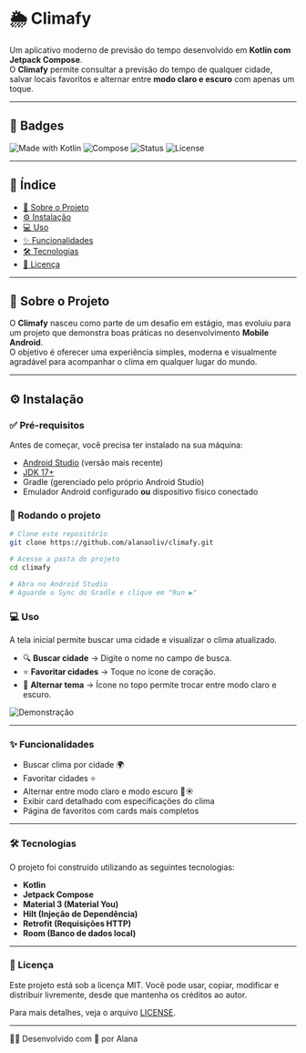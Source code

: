 # 🌦️ Climafy

Um aplicativo moderno de previsão do tempo desenvolvido em **Kotlin com Jetpack Compose**.  
O **Climafy** permite consultar a previsão do tempo de qualquer cidade, salvar locais favoritos e alternar entre **modo claro e escuro** com apenas um toque.  

---

## 🚀 Badges
![Made with Kotlin](https://img.shields.io/badge/Made%20with-Kotlin-blueviolet?logo=kotlin)
![Compose](https://img.shields.io/badge/Jetpack-Compose-4285F4?logo=jetpackcompose&logoColor=white)
![Status](https://img.shields.io/badge/Status-Em%20desenvolvimento-yellow)
![License](https://img.shields.io/badge/License-MIT-green)

---

## 📑 Índice
- [📖 Sobre o Projeto](#-sobre-o-projeto)
- [⚙️ Instalação](#️-instalação)
- [💻 Uso](#-uso)
- [✨ Funcionalidades](#-funcionalidades)
- [🛠 Tecnologias](#-tecnologias)
- [📜 Licença](#-licença)

---

## 📖 Sobre o Projeto
O **Climafy** nasceu como parte de um desafio em estágio, mas evoluiu para um projeto que demonstra boas práticas no desenvolvimento **Mobile Android**.  
O objetivo é oferecer uma experiência simples, moderna e visualmente agradável para acompanhar o clima em qualquer lugar do mundo.  

---

## ⚙️ Instalação

### ✅ Pré-requisitos
Antes de começar, você precisa ter instalado na sua máquina:
- [Android Studio](https://developer.android.com/studio) (versão mais recente)
- [JDK 17+](https://adoptium.net/)  
- Gradle (gerenciado pelo próprio Android Studio)
- Emulador Android configurado **ou** dispositivo físico conectado

### 🔽 Rodando o projeto
```bash
# Clone este repositório
git clone https://github.com/alanaoliv/climafy.git

# Acesse a pasta do projeto
cd climafy

# Abra no Android Studio
# Aguarde o Sync do Gradle e clique em "Run ▶️"
```

### 💻 Uso
A tela inicial permite buscar uma cidade e visualizar o clima atualizado.

- 🔍 **Buscar cidade** → Digite o nome no campo de busca.  
- ⭐ **Favoritar cidades** → Toque no ícone de coração.  
- 🌙 **Alternar tema** → Ícone no topo permite trocar entre modo claro e escuro.  

![Demonstração](./demonstracao.gif)

---

### ✨ Funcionalidades
- Buscar clima por cidade 🌍  
- Favoritar cidades ⭐  
- Alternar entre modo claro e modo escuro 🌙☀️  
- Exibir card detalhado com especificações do clima  
- Página de favoritos com cards mais completos  

---

### 🛠 Tecnologias
O projeto foi construído utilizando as seguintes tecnologias:

- **Kotlin**  
- **Jetpack Compose**  
- **Material 3 (Material You)**  
- **Hilt (Injeção de Dependência)**  
- **Retrofit (Requisições HTTP)**  
- **Room (Banco de dados local)**  

---

### 📜 Licença

Este projeto está sob a licença MIT.
Você pode usar, copiar, modificar e distribuir livremente, desde que mantenha os créditos ao autor.

Para mais detalhes, veja o arquivo [LICENSE](https://github.com/alanaoliv/climafy/blob/main/LICENSE.md).

---

👩‍💻 Desenvolvido com 💙 por Alana

